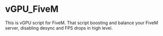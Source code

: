 # vGPU_FiveM
This is vGPU script for FiveM. That script boosting and balance your FiveM server, disabling desync and FPS drops in high level.
